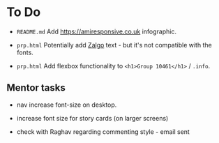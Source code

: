 # To Do

- `README.md` Add https://amiresponsive.co.uk infographic.

- `prp.html` Potentially add [Zalgo](https://zalgo.org) text - but it's not compatible with the fonts.

- `prp.html` Add flexbox functionality to `<h1>Group 10461</h1>` / `.info`.

## Mentor tasks

- nav increase font-size on desktop.
- increase font size for story cards (on larger screens)

- check with Raghav regarding commenting style - email sent